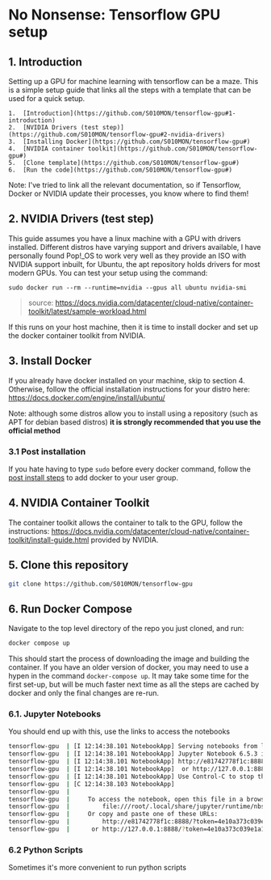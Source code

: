# No Nonsense: Tensorflow GPU setup

## 1. Introduction
Setting up a GPU for machine learning with tensorflow can be a maze.  This is a simple setup guide that links all the
steps with a template that can be used for a quick setup. 

    1.  [Introduction](https://github.com/S010MON/tensorflow-gpu#1-introduction)
    2.  [NVIDIA Drivers (test step)](https://github.com/S010MON/tensorflow-gpu#2-nvidia-drivers)
    3.  [Installing Docker](https://github.com/S010MON/tensorflow-gpu#)
    4.  [NVIDIA container toolkit](https://github.com/S010MON/tensorflow-gpu#)
    5.  [Clone template](https://github.com/S010MON/tensorflow-gpu#)
    6.  [Run the code](https://github.com/S010MON/tensorflow-gpu#)

Note: I've tried to link all the relevant documentation, so if Tensorflow, Docker or NVIDIA update their processes, you 
know where to find them!

## 2. NVIDIA Drivers (test step)
This guide assumes you have a linux machine with a GPU with drivers installed.  Different distros have varying support 
and drivers available, I have personally found Pop!_OS to work very well as they provide an ISO with NVIDIA support 
inbuilt, for Ubuntu, the apt repository holds drivers for most modern GPUs. You can test your setup using the command:
```
sudo docker run --rm --runtime=nvidia --gpus all ubuntu nvidia-smi
```
>source: https://docs.nvidia.com/datacenter/cloud-native/container-toolkit/latest/sample-workload.html

If this runs on your host machine, then it is time to install docker and set up the docker container toolkit from NVIDIA.

## 3. Install Docker
If you already have docker installed on your machine, skip to section 4. Otherwise, follow the official installation 
instructions for your distro here: https://docs.docker.com/engine/install/ubuntu/ 

Note: although some distros allow you to install using 
a repository (such as APT for debian based distros) **it is strongly recommended that you use the official method**

### 3.1 Post installation
If you hate having to type `sudo` before every docker command, follow the 
[post install steps](https://docs.docker.com/engine/install/linux-postinstall/) to add docker to your user group.


## 4. NVIDIA Container Toolkit
The container toolkit allows the container to talk to the GPU, follow the instructions: 
https://docs.nvidia.com/datacenter/cloud-native/container-toolkit/install-guide.html provided by NVIDIA.

## 5. Clone this repository
```bash
git clone https://github.com/S010MON/tensorflow-gpu
```

## 6. Run Docker Compose
Navigate to the top level directory of the repo you just cloned, and run:
```bash
docker compose up
```
This should start the process of downloading the image and building the container.  If you have an older version of 
docker, you may need to use a hypen in the command `docker-compose up`.  It may take some time for the first set-up, but 
will be much faster next time as all the steps are cached by docker and only the final changes are re-run.  


### 6.1. Jupyter Notebooks
You should end up with this, use the links to access the notebooks
```bash
tensorflow-gpu  | [I 12:14:38.101 NotebookApp] Serving notebooks from local directory: /tf
tensorflow-gpu  | [I 12:14:38.101 NotebookApp] Jupyter Notebook 6.5.3 is running at:
tensorflow-gpu  | [I 12:14:38.101 NotebookApp] http://e81742778f1c:8888/?token=4e10a373c039e1a178f9c688ad4c504fad3d9bcfc48cd831
tensorflow-gpu  | [I 12:14:38.101 NotebookApp]  or http://127.0.0.1:8888/?token=4e10a373c039e1a178f9c688ad4c504fad3d9bcfc48cd831
tensorflow-gpu  | [I 12:14:38.101 NotebookApp] Use Control-C to stop this server and shut down all kernels (twice to skip confirmation).
tensorflow-gpu  | [C 12:14:38.103 NotebookApp] 
tensorflow-gpu  |     
tensorflow-gpu  |     To access the notebook, open this file in a browser:
tensorflow-gpu  |         file:///root/.local/share/jupyter/runtime/nbserver-1-open.html
tensorflow-gpu  |     Or copy and paste one of these URLs:
tensorflow-gpu  |         http://e81742778f1c:8888/?token=4e10a373c039e1a178f9c688ad4c504fad3d9bcfc48cd831
tensorflow-gpu  |      or http://127.0.0.1:8888/?token=4e10a373c039e1a178f9c688ad4c504fad3d9bcfc48cd831
```

### 6.2 Python Scripts
Sometimes it's more convenient to run python scripts